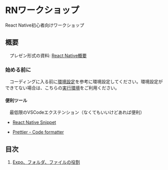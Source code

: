 # RNワークショップ

React Native初心者向けワークショップ

## 概要

　プレゼン形式の資料: [React Native概要](https://docs.google.com/presentation/d/1QZNlPdDMa7Z5qIz3EbZZZCX9KPmlrbJPTuJJTso9V3c/edit?usp=sharing)

### 始める前に

　コーディングに入る前に[環境設定](https://github.com/katsumeshi/react-native-workshop-0922/blob/master/docs/environment.md)を参考に環境設定してください。環境設定ができてない場合は、こちらの[実行環境](https://snack.expo.io/)をご利用ください。

#### 便利ツール

　最低限のVSCodeエクステンション（なくてもいいけどあれば便利）

 - [React Native Snippet](https://marketplace.visualstudio.com/items?itemName=jundat95.react-native-snippet)

 - [Prettier - Code formatter](https://marketplace.visualstudio.com/items?itemName=esbenp.prettier-vscode)
 
## 目次

1) [Expo、フォルダ、ファイルの役割](https://github.com/katsumeshi/react-native-workshop-0922/blob/master/docs/structure.md)

